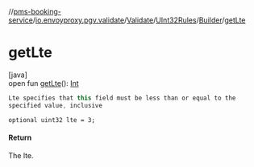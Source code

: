 //[pms-booking-service](../../../../../index.md)/[io.envoyproxy.pgv.validate](../../../index.md)/[Validate](../../index.md)/[UInt32Rules](../index.md)/[Builder](index.md)/[getLte](get-lte.md)

# getLte

[java]\
open fun [getLte](get-lte.md)(): [Int](https://kotlinlang.org/api/core/kotlin-stdlib/kotlin/-int/index.html)

```kotlin
Lte specifies that this field must be less than or equal to the
specified value, inclusive

```
`optional uint32 lte = 3;`

#### Return

The lte.